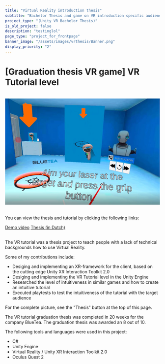 ```yaml
---
title: "Virtual Reality introduction thesis"
subtitle: "Bachelor Thesis and game on VR introduction specific audiences"
project_type: "(Unity VR Bachelor Thesis)"
is_old_project: false
description: "testinglol"
page_type: "project_for_frontpage"
banner_image: "/assets/images/vrthesis/Banner.png"
display_priority: "2"
---
```

<h1 class="row justify-content-center"> [Graduation thesis VR game] VR Tutorial level</h1>

<br>

<div class="row justify-content-center">
  <img src="/assets/Images/VRTutorial/Banner.png">
</div>
<br>
<div class="row justify-content-center">
  <p>You can view the thesis and tutorial by clicking the following links:</p>
</div>

<div class="row justify-content-around">
  <a href="https://www.youtube.com/watch?v=Eq_H0U75OM0" class="btn btn-primary">Demo video</a>
    <a href="/assets/pdf/2022JUN15_ExtendedAbstract_JoeyEinerhand_V1.0.pdf" class="btn btn-primary">Thesis (in Dutch)</a>
</div>

<br>

<p>
  The VR tutorial was a thesis project to teach people with a lack of technical backgrounds how to use Virtual Reality.
</p>
<p>
  Some of my contributions include:
</p>
<ul>
  <li>Desiging and implementing an XR-framework for the client, based on the cutting edge Unity XR Interaction Toolkit 2.0</li>
  <li>Desiging and implementing the VR Tutorial level in the Unity Engine </li>
  <li>Researched the level of intuitiveness in similar games and how to create an intuitive tutorial </li>
  <li>Executed playtests to test the intuitiveness of the tutorial with the target audience </li>
</ul>
<p>
  For the complete picture, see the "Thesis" button at the top of this page.
</p>

<p>The VR tutorial graduation thesis was completed in 20 weeks for the company BlueTea. The graduation thesis was awarded an 8 out of 10. </p>

<p>The following tools and languages were used in this project:</p>
<ul>
  <li>C#</li>
  <li>Unity Engine</li>
  <li>Virtual Reality / Unity XR Interaction Toolkit 2.0</li>
  <li>Oculus Quest 2</li>
</ul>


